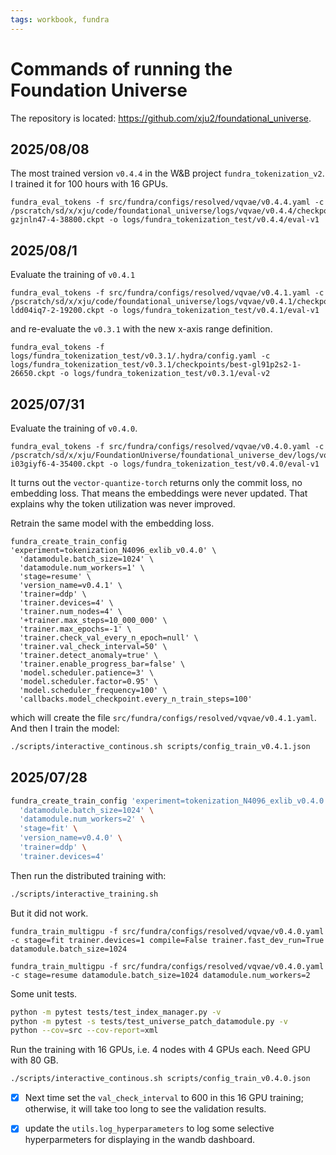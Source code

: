 ```yaml
---
tags: workbook, fundra
---
```


# Commands of running the Foundation Universe

The repository is located: https://github.com/xju2/foundational_universe.
## 2025/08/08
The most trained version `v0.4.4` in the W&B project `fundra_tokenization_v2`. I trained it for 100 hours with 16 GPUs.

```bash!
fundra_eval_tokens -f src/fundra/configs/resolved/vqvae/v0.4.4.yaml -c /pscratch/sd/x/xju/code/foundational_universe/logs/vqvae/v0.4.4/checkpoints/best-gzjnln47-4-38800.ckpt -o logs/fundra_tokenization_test/v0.4.4/eval-v1
```

## 2025/08/1
Evaluate the training of `v0.4.1`
```bash!
fundra_eval_tokens -f src/fundra/configs/resolved/vqvae/v0.4.1.yaml -c /pscratch/sd/x/xju/code/foundational_universe/logs/vqvae/v0.4.1/checkpoints/best-ldd04iq7-2-19200.ckpt -o logs/fundra_tokenization_test/v0.4.1/eval-v1
```
and re-evaluate the `v0.3.1` with the new x-axis range definition.

```bash!
fundra_eval_tokens -f logs/fundra_tokenization_test/v0.3.1/.hydra/config.yaml -c logs/fundra_tokenization_test/v0.3.1/checkpoints/best-gl91p2s2-1-26650.ckpt -o logs/fundra_tokenization_test/v0.3.1/eval-v2
```

## 2025/07/31

Evaluate the training of `v0.4.0`.
```bash!
fundra_eval_tokens -f src/fundra/configs/resolved/vqvae/v0.4.0.yaml -c /pscratch/sd/x/xju/FoundationUniverse/foundational_universe_dev/logs/vqvae/v0.4.0/checkpoints/best-i03giyf6-4-35400.ckpt -o logs/fundra_tokenization_test/v0.4.0/eval-v1
```
It turns out the `vector-quantize-torch` returns only the commit loss, no embedding loss. That means the embeddings were never updated. That explains why the token utilization was never improved.

Retrain the same model with the embedding loss.

```bash!
fundra_create_train_config 'experiment=tokenization_N4096_exlib_v0.4.0' \
  'datamodule.batch_size=1024' \
  'datamodule.num_workers=1' \
  'stage=resume' \
  'version_name=v0.4.1' \
  'trainer=ddp' \
  'trainer.devices=4' \
  'trainer.num_nodes=4' \
  '+trainer.max_steps=10_000_000' \
  'trainer.max_epochs=-1' \
  'trainer.check_val_every_n_epoch=null' \
  'trainer.val_check_interval=50' \
  'trainer.detect_anomaly=true' \
  'trainer.enable_progress_bar=false' \
  'model.scheduler.patience=3' \
  'model.scheduler.factor=0.95' \
  'model.scheduler_frequency=100' \
  'callbacks.model_checkpoint.every_n_train_steps=100'
```
which will create the file `src/fundra/configs/resolved/vqvae/v0.4.1.yaml`. And then I train the model:

```bash
./scripts/interactive_continous.sh scripts/config_train_v0.4.1.json
```


## 2025/07/28

```bash
fundra_create_train_config 'experiment=tokenization_N4096_exlib_v0.4.0' \
  'datamodule.batch_size=1024' \
  'datamodule.num_workers=2' \
  'stage=fit' \
  'version_name=v0.4.0' \
  'trainer=ddp' \
  'trainer.devices=4'
```
Then run the distributed training with:
```bash
./scripts/interactive_training.sh
```
But it did not work.

```bash!
fundra_train_multigpu -f src/fundra/configs/resolved/vqvae/v0.4.0.yaml -c stage=fit trainer.devices=1 compile=False trainer.fast_dev_run=True datamodule.batch_size=1024

fundra_train_multigpu -f src/fundra/configs/resolved/vqvae/v0.4.0.yaml -c stage=resume datamodule.batch_size=1024 datamodule.num_workers=2
```

Some unit tests.
```bash
python -m pytest tests/test_index_manager.py -v
python -m pytest -s tests/test_universe_patch_datamodule.py -v
python --cov=src --cov-report=xml
```

Run the training with 16 GPUs, i.e. 4 nodes with 4 GPUs each. Need GPU with 80 GB.
```bash
./scripts/interactive_continous.sh scripts/config_train_v0.4.0.json
```
* [x] Next time set the `val_check_interval` to 600 in this 16 GPU training;
otherwise, it will take too long to see the validation results.
* [x] update the `utils.log_hyperparameters` to log some selective hyperparmeters
for displaying in the wandb dashboard.

